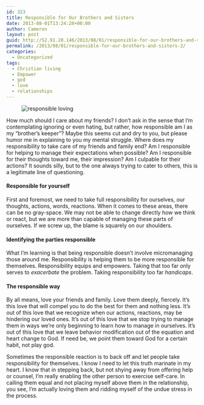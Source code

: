 ```yaml
---
id: 323
title: Responsible for Our Brothers and Sisters
date: 2013-08-01T13:24:28+00:00
author: Cameron
layout: post
guid: http://52.91.20.146/2013/08/01/responsible-for-our-brothers-and-sisters-2/
permalink: /2013/08/01/responsible-for-our-brothers-and-sisters-2/
categories:
  - Uncategorized
tags:
  - Christian living
  - Empower
  - god
  - love
  - relationships
---
```

<figure> 

<img alt="responsible loving" src="https://faiththroughdoubt.files.wordpress.com/2013/08/7c6ed-0ok9vhonlsbbfzuac.jpg?w=525" data-recalc-dims="1" />
  
</figure> 

How much should I care about my friends? I don’t ask in the sense that I’m contemplating ignoring or even hating, but rather, how responsible am I as my “brother’s keeper”? Maybe this seems cut and dry to you, but please humor me in explaining to you my mental struggle. Where does my responsibility to take care of my friends and family end? Am I responsible for helping to manage their expectations when possible? Am I responsible for their thoughts toward me, their impression? Am I culpable for their actions? It sounds silly, but to the one always trying to cater to others, this is a legitimate line of questioning.

#### Responsible for yourself

First and foremost, we need to take full responsibility for ourselves, our thoughts, actions, words, reactions. When it comes to these areas, there can be no gray-space. We may not be able to change directly how we think or react, but we are more than capable of managing these parts of ourselves. If we screw up, the blame is squarely on our shoulders.

#### Identifying the parties responsible

What I’m learning is that being responsible doesn’t involve micromanaging those around me. Responsibility is helping them to be more responsible for themselves. Responsibility equips and empowers. Taking that too far only serves to _exacerbate_ the problem. Taking responsibility too far _handicaps_.

#### The responsible way

By all means, love your friends and family. Love them deeply, fiercely. It’s this love that will compel you to do the best for them and nothing less. It’s out of this love that we recognize when our actions, reactions, may be hindering our loved ones. It’s out of this love that we stop trying to manage them in ways we’re only beginning to learn how to manage in ourselves. It’s out of this love that we leave behavior modification out of the equation and heart change to God. If need be, we point them toward God for a certain habit, not play god.

Sometimes the responsible reaction is to back off and let people take responsibility for themselves. I know I need to let this truth marinate in my heart. I know that in stepping back, but not shying away from offering help or counsel, I’m really enabling the other person to exercise self-care. In calling them equal and not placing myself above them in the relationship, you see, I’m actually loving them and ridding myself of the undue stress in the process.